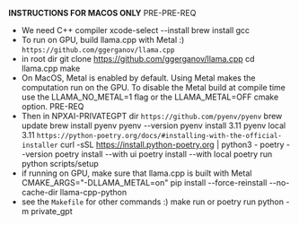 **INSTRUCTIONS FOR MACOS ONLY**
PRE-PRE-REQ

- We need C++ compiler
  xcode-select --install
  brew install gcc
- To run on GPU, build llama.cpp with Metal :)
  `https://github.com/ggerganov/llama.cpp`
- in root dir
  git clone https://github.com/ggerganov/llama.cpp
  cd llama.cpp
  make
- On MacOS, Metal is enabled by default. Using Metal makes the computation run on the GPU. To disable the Metal build at compile time use the LLAMA_NO_METAL=1 flag or the LLAMA_METAL=OFF cmake option.
  PRE-REQ
- Then in NPXAI-PRIVATEGPT dir
  `https://github.com/pyenv/pyenv`
  brew update
  brew install pyenv
  pyenv --version
  pyenv install 3.11
  pyenv local 3.11
  `https://python-poetry.org/docs/#installing-with-the-official-installer`
  curl -sSL https://install.python-poetry.org | python3 -
  poetry --version
  poetry install --with ui
  poetry install --with local
  poetry run python scripts/setup
- if running on GPU, make sure that llama.cpp is built with Metal
  CMAKE_ARGS="-DLLAMA_METAL=on" pip install --force-reinstall --no-cache-dir llama-cpp-python
- see the `Makefile` for other commands :)
  make run
  or
  poetry run python -m private_gpt
